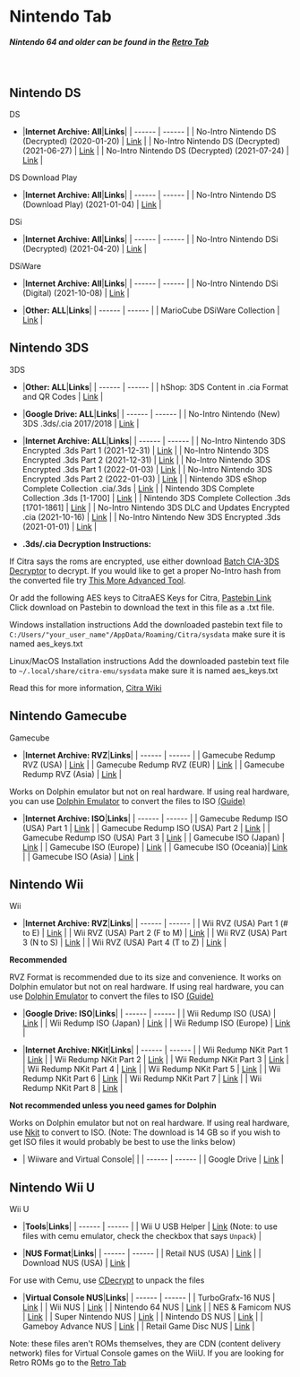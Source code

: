 # Nintendo Tab

##### Nintendo 64 and older can be found in the [Retro Tab](/megathread/retro)<br/>
<br/>

## **Nintendo DS**<br/>
DS

- |**Internet Archive: All**|**Links**| 
| ------ | ------ |
| No-Intro Nintendo DS (Decrypted) (2020-01-20) | [Link](https://archive.org/download/noIntroNintendoDsDecrypted2020Jan20) |
| No-Intro Nintendo DS (Decrypted) (2021-06-27) | [Link](https://archive.org/download/no-ndsdec2021) |
| No-Intro Nintendo DS (Decrypted) (2021-07-24) | [Link](https://archive.org/download/no-intro-nintendo-nintendo-ds-decrypted) |

DS Download Play

- |**Internet Archive: All**|**Links**| 
| ------ | ------ | 
| No-Intro Nintendo DS (Download Play) (2021-01-04) | [Link](https://archive.org/download/no-intro-nintendo-nintendo-ds-download-play) | 

DSi

- |**Internet Archive: All**|**Links**| 
| ------ | ------ | 
| No-Intro Nintendo DSi (Decrypted) (2021-04-20) | [Link](https://archive.org/download/no-intro-nintendo-nintendo-dsi-decrypted) |


DSiWare

- |**Internet Archive: All**|**Links**| 
| ------ | ------ | 
| No-Intro Nintendo DSi (Digital) (2021-10-08) | [Link](https://archive.org/download/no-intro-nintendo-nintendo-dsi-digital) |

- |**Other: ALL**|**Links**|
| ------ | ------ |
| MarioCube DSiWare Collection | [Link](https://drive.google.com/drive/folders/1BWAjCC9W0tlcoF_cW50jGggPGXgmQHfZ?usp=sharing) |

## **Nintendo 3DS**<br/>
3DS

- |**Other: ALL**|**Links**|
| ------ | ------ |
| hShop: 3DS Content in .cia Format and QR Codes | [Link](https://hshop.erista.me) |

- |**Google Drive: ALL**|**Links**|
| ------ | ------ |
| No-Intro Nintendo (New) 3DS .3ds/.cia 2017/2018 | [Link](https://drive.google.com/drive/folders/1R5c6-nY5mMns8G1u2tcbYumfTCGXDQ5w) |

- |**Internet Archive: ALL**|**Links**|
| ------ | ------ |
| No-Intro Nintendo 3DS Encrypted .3ds Part 1 (2021-12-31) | [Link](https://archive.org/download/3ds-main-encrypted) |
| No-Intro Nintendo 3DS Encrypted .3ds Part 2 (2021-12-31) | [Link](https://archive.org/download/3ds-main-encrypted-p2) |
| No-Intro Nintendo 3DS Encrypted .3ds Part 1 (2022-01-03) | [Link](https://archive.org/download/no-intro-nintendo-nintendo-3ds-encrypted) |
| No-Intro Nintendo 3DS Encrypted .3ds Part 2 (2022-01-03) | [Link](https://archive.org/download/no-intro-nintendo-nintendo-3ds-encrypted-part-2) |
| Nintendo 3DS eShop Complete Collection .cia/.3ds | [Link](https://archive.org/download/nintendo-3ds-eshop-complete-collection) |
| Nintendo 3DS Complete Collection .3ds [1-1700] | [Link](https://archive.org/download/nintendo-3ds-complete-collection) |
| Nintendo 3DS Complete Collection .3ds [1701-1861] | [Link](https://archive.org/download/nintendo-3ds-complete-collection-pt2) |
| No-Intro Nintendo 3DS DLC and Updates Encrypted .cia (2021-10-16) | [Link](https://archive.org/download/no-intro-nintendo-nintendo-3ds-digital-updates-and-dlc-encrypted) |
| No-Intro Nintendo New 3DS Encrypted .3ds (2021-01-01) | [Link](https://archive.org/download/no-intro-nintendo-new-nintendo-3ds-encrypted) |

- **.3ds/.cia Decryption Instructions:**

If Citra says the roms are encrypted, use either download [Batch CIA-3DS Decryptor](https://gbatemp.net/download/batch-cia-3ds-decryptor.35098/) to decrypt. If you would like to get a proper No-Intro hash from the converted file try [This More Advanced Tool](https://archive.org/download/pkmn_collection/3DS%20%2B%20CIA%20Rom%20Script.rar).

Or add the following AES keys to CitraAES Keys for Citra, [Pastebin Link](https://pastebin.com/tBY6RHh4)
Click download on Pastebin to download the text in this file as a .txt file.

Windows installation instructions
Add the downloaded pastebin text file to `C:/Users/"your_user_name"/AppData/Roaming/Citra/sysdata` make sure it is named aes_keys.txt

Linux/MacOS Installation instructions
Add the downloaded pastebin text file to `~/.local/share/citra-emu/sysdata` make sure it is named aes_keys.txt

Read this for more information, [Citra Wiki](https://citra-emu.org/wiki/user-directory/)

## **Nintendo Gamecube**<br/>
Gamecube

- |**Internet Archive: RVZ**|**Links**|
| ------ | ------ |
| Gamecube Redump RVZ (USA) | [Link](https://archive.org/download/rvz-gc-usa-redump/RVZ-GC-USA-REDUMP/) |
| Gamecube Redump RVZ (EUR) | [Link](https://archive.org/download/rvz-gc-europe-redump/RVZ-GC-EUROPE-REDUMP/) |
| Gamecube Redump RVZ (Asia) | [Link](https://archive.org/download/rvz-gc-asia-redump/RVZ-GC-ASIA-REDUMP/) |

Works on Dolphin emulator but not on real hardware.
If using real hardware, you can use [Dolphin Emulator](https://dolphin-emu.org/) to convert the files to ISO [(Guide)](https://imgur.com/a/XWmsnoR)

- |**Internet Archive: ISO**|**Links**|
| ------ | ------ |
| Gamecube Redump ISO (USA) Part 1 | [Link](https://archive.org/download/RedumpNintendoGameCubeAmerica) | 
| Gamecube Redump ISO (USA) Part 2 | [Link](https://archive.org/download/RedumpNintendoGameCubeAmericaPart2) | 
| Gamecube Redump ISO (USA) Part 3 | [Link](https://archive.org/download/RedumpNintendoGameCubeAmericaPart3) |
| Gamecube ISO (Japan) | [Link](https://archive.org/download/NCubeJ) | 
| Gamecube ISO (Europe) | [Link](https://archive.org/download/EuropeanGamecubeCollectionByGhostware) | 
| Gamecube ISO (Oceania)| [Link](https://archive.org/download/AustraliaGamecubeCollectionByGhostware) | 
| Gamecube ISO (Asia) | [Link](https://archive.org/download/AsiaGamecubeCollectionByGhostware) | 

## **Nintendo Wii**<br/>
Wii

- |**Internet Archive: RVZ**|**Links**|
| ------ | ------ |
| Wii RVZ (USA) Part 1 (# to E) | [Link](https://archive.org/download/wii_rvz_usa/wii_rvz_usa/) |
| Wii RVZ (USA) Part 2 (F to M) | [Link](https://archive.org/download/wii_rvz_usa_p2/wii_rvz_usa/) |
| Wii RVZ (USA) Part 3 (N to S) | [Link](https://archive.org/download/wii_rvz_usa_p3/wii_rvz_usa/) |
| Wii RVZ (USA) Part 4 (T to Z) | [Link](https://archive.org/download/wii_rvz_usa_p4/wii_rvz_usa/) |

**Recommended**

RVZ Format is recommended due to its size and convenience. It works on Dolphin emulator but not on real hardware.
If using real hardware, you can use [Dolphin Emulator](https://dolphin-emu.org/) to convert the files to ISO [(Guide)](https://imgur.com/a/XWmsnoR)

- |**Google Drive: ISO**|**Links**|
| ------ | ------ |
| Wii Redump ISO (USA) | [Link](https://drive.google.com/drive/folders/1xPi6MZMjqZ3scV16L4TwzclVl61LYPm-?usp=sharing) |
| Wii Redump ISO (Japan) | [Link](https://drive.google.com/drive/folders/1x_91JdgvYoMPgzx7RSyFbY6ch7aBuJ7_?usp=sharing) |
| Wii Redump ISO (Europe) | [Link](https://drive.google.com/drive/folders/1xLon6QBxNK6FhYePUF2OPI8FKt4D9TRo?usp=sharing) |

- |**Internet Archive: NKit**|**Links**|
| ------ | ------ |
| Wii Redump NKit Part 1 | [Link](https://archive.org/download/WiiRedumpNKitPart1) |
| Wii Redump NKit Part 2 | [Link](https://archive.org/download/WiiRedumpNKitPart2) |
| Wii Redump NKit Part 3 | [Link](https://archive.org/download/WiiRedumpNKitPart3) |
| Wii Redump NKit Part 4 | [Link](https://archive.org/download/WiiRedumpNKitPart4) |
| Wii Redump NKit Part 5 | [Link](https://archive.org/download/WiiRedumpNKitPart5) |
| Wii Redump NKit Part 6 | [Link](https://archive.org/download/WiiRedumpNKitPart6) |
| Wii Redump NKit Part 7 | [Link](https://archive.org/download/WiiRedumpNKitPart7) |
| Wii Redump NKit Part 8 | [Link](https://archive.org/download/WiiRedumpNKitPart8) |

**Not recommended unless you need games for Dolphin**

Works on Dolphin emulator but not on real hardware.
If using real hardware, use [Nkit](https://archive.org/download/wii_rvz_usa_p4/tools/Nkit1.4_FullyLoaded_2021-12-01.zip) to convert to ISO. (Note: The download is 14 GB so if you wish to get ISO files it would probably be best to use the links below)


- | Wiiware and Virtual Console| |
| ------ | ------ |
| Google Drive | [Link](https://drive.google.com/drive/folders/1ZpX5Nh4BNzWDvpXJJuqVlX2Qz7xpwpVU) |


## **Nintendo Wii U**<br/>
Wii U

- |**Tools**|**Links**|
| ------ | ------ |
| Wii U USB Helper | [Link](https://wiki.agilly1989.xyz/books/wiiu/page/usbhelper-usbhelperlauncher) (Note: to use files with cemu emulator, check the checkbox that says `Unpack`) |

- |**NUS Format**|**Links**|
| ------ | ------ |
| Retail NUS (USA) | [Link](https://archive.org/download/wii-u-retail-nus-usa) |
| Download NUS (USA) | [Link](https://archive.org/download/wii-u-download-nus-usa) |

For use with Cemu, use [CDecrypt](https://github.com/phacoxcll/cdecrypt/releases/tag/v3.0) to unpack the files

- |**Virtual Console NUS**|**Links**|
| ------ | ------ |
| TurboGrafx-16 NUS | [Link](https://archive.org/download/wii-u-turbografx16-nus) |
| Wii NUS | [Link](https://archive.org/download/wii-u-wii-nus) |
| Nintendo 64 NUS | [Link](https://archive.org/download/wii-u-nintendo-64-nus) |
| NES & Famicom NUS | [Link](https://archive.org/download/wii-u-nes-fc-nus) |
| Super Nintendo NUS | [Link](https://archive.org/download/wii-u-super-nintendo-snes-nus) |
| Nintendo DS NUS | [Link](https://archive.org/download/wii-u-nintendo-ds-nds-nus) |
| Gameboy Advance NUS | [Link](https://archive.org/download/wii-u-gameboy-advance-nus) |
| Retail Game Disc NUS | [Link](https://archive.org/download/wii-u-retail-game-disc-nus-usa) |

Note: these files aren't ROMs themselves, they are CDN (content delivery network) files for Virtual Console games on the WiiU. If you are looking for Retro ROMs go to the [Retro Tab](/megathread/retro)
